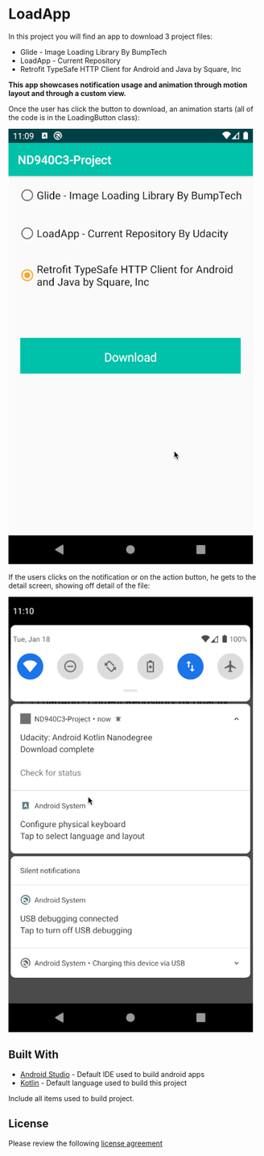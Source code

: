 # LoadApp

In this project you will find an app to download 3 project files:
- Glide - Image Loading Library By BumpTech
- LoadApp  - Current Repository
- Retrofit TypeSafe HTTP Client for Android and Java by Square, Inc

**This app showcases notification usage and animation through motion layout and through a custom view.**



Once the user has click the button to download, an animation starts (all of the code is in the LoadingButton class):

![Button Click](animation1.gif)



If the users clicks on the notification or on the action button, he gets to the detail screen, showing off detail of the file:

![Notification Click](animation2.gif)


## Built With

* [Android Studio](https://developer.android.com/studio) - Default IDE used to build android apps
* [Kotlin](https://kotlinlang.org/) - Default language used to build this project

Include all items used to build project.

## License
Please review the following [license agreement](https://bumptech.github.io/glide/dev/open-source-licenses.html)
